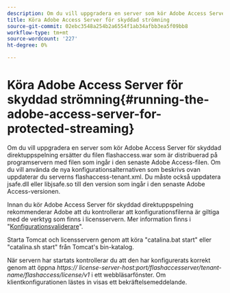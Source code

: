 ```yaml
---
description: Om du vill uppgradera en server som kör Adobe Access Server för skyddad direktuppspelning ersätter du filen flashaccess.war som är distribuerad på programservern med filen som ingår i den senaste Adobe Access-filen. Om du vill använda de nya konfigurationsalternativen som beskrivs ovan uppdaterar du serverns flashaccess-tenant.xml. Du måste också uppdatera jsafe.dll eller libjsafe.so till den version som ingår i den senaste Adobe Access-versionen.
title: Köra Adobe Access Server för skyddad strömning
source-git-commit: 02ebc3548a254b2a6554f1ab34afbb3ea5f09bb8
workflow-type: tm+mt
source-wordcount: '227'
ht-degree: 0%

---
```


# Köra Adobe Access Server för skyddad strömning{#running-the-adobe-access-server-for-protected-streaming}

Om du vill uppgradera en server som kör Adobe Access Server för skyddad direktuppspelning ersätter du filen flashaccess.war som är distribuerad på programservern med filen som ingår i den senaste Adobe Access-filen. Om du vill använda de nya konfigurationsalternativen som beskrivs ovan uppdaterar du serverns flashaccess-tenant.xml. Du måste också uppdatera jsafe.dll eller libjsafe.so till den version som ingår i den senaste Adobe Access-versionen.

Innan du kör Adobe Access Server för skyddad direktuppspelning rekommenderar Adobe att du kontrollerar att konfigurationsfilerna är giltiga med de verktyg som finns i licensservern. Mer information finns i &quot;[Konfigurationsvaliderare](../../aaxs-protected-streaming/aaxs-protected-streaming-utilities/configuration-validator.md)&quot;.

Starta Tomcat och licensservern genom att köra &quot;catalina.bat start&quot; eller &quot;catalina.sh start&quot; från Tomcat&#39;s bin-katalog.

När servern har startats kontrollerar du att den har konfigurerats korrekt genom att öppna *https:// license-server-host:port/flashaccesserver/tenant-name/flashaccess/license/v1* i ett webbläsarfönster. Om klientkonfigurationen lästes in visas ett bekräftelsemeddelande.
